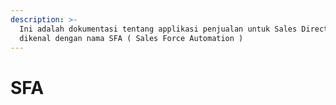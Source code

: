 ```yaml
---
description: >-
  Ini adalah dokumentasi tentang applikasi penjualan untuk Sales Direct yang
  dikenal dengan nama SFA ( Sales Force Automation )
---
```


# SFA

